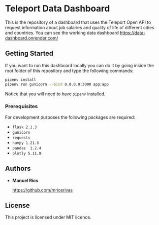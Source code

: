 # Teleport Data Dashboard

This is the repository of a dashboard that uses the Teleport Open API to request information about job salaries and quality of life of different cities and countries. You can see the working data dashboard https://data-dashboard.onrender.com/

## Getting Started

If you want to run this dashboard locally you can do it by going inside the root folder of this repository and type the following commands:

```bash
pipenv install
pipenv run gunicorn --bind 0.0.0.0:3000 app:app
```

Notice that you will need to have `pipenv` installed.

### Prerequisites

For development purposes the following packages are required:

* `flask 2.1.3`
* `gunicorn`
* `requests`
* `numpy 1.21.6`
* `pandas  1.2.4`
* `plotly 5.11.0`

## Authors

- **Manuel Rios**
  
   https://github.com/mriosrivas

## License

This project is licensed under MIT licence.
